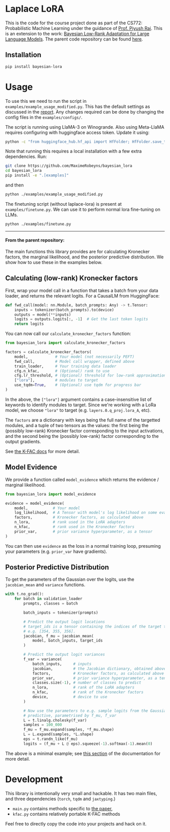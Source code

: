 # Laplace LoRA

This is the code for the course project done as part of the CS772: Probabilistic Machine Learning under the guidance of [Prof. Piyush Rai](https://www.cse.iitk.ac.in/users/piyush/).
This is an extension to the work: [Bayesian Low-Rank Adaptation for Large Language Models](https://arxiv.org/pdf/2308.13111).
The parent code repository can be found [here](https://github.com/MaximeRobeyns/bayesian_lora).

## Installation

```bash
pip install bayesian-lora
```

# Usage

To use this we need to run the script in `examples/example_usage_modified.py`. This has the default settings as discussed in the [report](https://github.com/ujwalk04/laplace-lora/blob/main/CS772_Report_.pdf). Any changes required can be done by changing the config files in the `examples/configs/`.

The script is running using LlaMA-3 on Winogrande. Also using Meta-LlaMA requires configuring with huggingface access token. Update it using:
```bash
python -c "from huggingface_hub.hf_api import HfFolder; HfFolder.save_token('MY_HUGGINGFACE_TOKEN_HERE')"
```
Note that running this requires a local installation with a few extra
dependencies. Run:
```bash
git clone https://github.com/MaximeRobeyns/bayesian_lora
cd bayesian_lora
pip install -e ".[examples]"
```
and then
```bash
python ./examples/example_usage_modified.py
```

The finetuning script (without laplace-lora) is present at `examples/finetune.py`. We can use it to perform normal lora fine-tuning on LLMs.
```bash
python ./examples/finetune.py
```
<hr>

#### From the parent repository:

The main functions this library provides are for calculating Kronecker factors,
the marginal likelihood, and the posterior predictive distribution. We show how
to use these in the examples below.

## Calculating (low-rank) Kronecker factors

First, wrap your model call in a function that takes a batch from your data
loader, and returns the relevant logits. For a CausalLM from HuggingFace:

```python
def fwd_call(model: nn.Module, batch_prompts: Any) -> t.Tensor:
    inputs = tokenizer(batch_prompts).to(device)
    outputs = model(**inputs)
    logits = outputs.logits[:, -1]  # Get the last token logits
    return logits
```
You can now call our `calculate_kronecker_factors` function:
```python
from bayesian_lora import calculate_kronecker_factors

factors = calculate_kronecker_factors(
    model,            # Your model (not necessarily PEFT)
    fwd_call,         # Model call wrapper, defined above
    train_loader,     # Your training data loader
    cfg.n_kfac,       # (Optional) rank to use
    cfg.lr_threshold, # (Optional) threshold for low-rank approximation
    ["lora"],         # modules to target
    use_tqdm=True,    # (Optional) use tqdm for progress bar
)
```
In the above, the `["lora"]` argument contains a case-insensitive list of
keywords to identify modules to target. Since we're working with a LoRa model,
we choose `"lora"` to target (e.g. `layers.0.q_proj.lora_A`, etc).

The `factors` are a dictionary with keys being the full name of the targetted
modules, and a tuple of two tensors as the values: the first being the
(possibly low-rank) Kronecker factor corresponding to the input activations,
and the second being the (possibly low-rank) factor corresponding to the output
gradients.

See [the K-FAC docs](https://maximerobeyns.github.io/bayesian_lora/kfac.html)
for more detail.

## Model Evidence

We provide a function called `model_evidence` which returns the evidence /
marginal likelihood.

```python
from bayesian_lora import model_evidence

evidence = model_evidence(
    model,           # Your model
    log_likelihood,  # A Tensor with model's log likelihood on some eval dataset
    factors,         # Kronecker factors, as calculated above
    n_lora,          # rank used in the LoRA adapters
    n_kfac,          # rank used in the Kronecker factors
    prior_var,       # prior variance hyperparameter, as a tensor
)
```

You can then use `evidence` as the loss in a normal training loop, presuming
your parameters (e.g. `prior_var` have gradients).

## Posterior Predictive Distribution

To get the parameters of the Gaussian over the logits, use
the `jacobian_mean` and `variance` functions.

```python
with t.no_grad():
    for batch in validation_loader
        prompts, classes = batch

        batch_inputs = tokenizer(prompts)

        # Predict the output logit locations
        # target_ids is a tensor containing the indices of the target tokens
        # e.g. [354, 355, 356].
        jacobian, f_mu = jacobian_mean(
            model, batch_inputs, target_ids
        )

        # Predict the output logit variances
        f_var = variance(
            batch_inputs,     # inputs
            jacobian,         # the Jacobian dictionary, obtained above
            factors,          # Kronecker factors, as calculated above
            prior_var,        # prior variance hyperparameter, as a tensor
            classes.size(-1), # number of classes to predict
            n_lora,           # rank of the LoRA adapters
            n_kfac,           # rank of the Kronecker factors
            device,           # device to use
        )

        # Now use the parameters to e.g. sample logits from the Gaussian
        # predictive, parametrised by f_mu, f_var
        L = t.linalg.cholesky(f_var)
        samples = 100_000
        f_mu = f_mu.expand(samples, *f_mu.shape)
        L = L.expand(samples, *L.shape)
        eps = t.randn_like(f_mu)
        logits = (f_mu + L @ eps).squeeze(-1).softmax(-1).mean(0)
```

The above is a minimal example; see [this
section](https://maximerobeyns.github.io/bayesian_lora/bayesian_lora.html#posterior-predictive)
of the documentation for more detail.

# Development

This library is intentionally very small and hackable. It has two main files,
and three dependencies (`torch`, `tqdm` and `jaxtyping`.)

- `main.py` contains methods specific to [the paper](https://openreview.net/forum?id=FJiUyzOF1m),
- `kfac.py` contains relatively portable K-FAC methods

Feel free to directly copy the code into your projects and hack on it.

